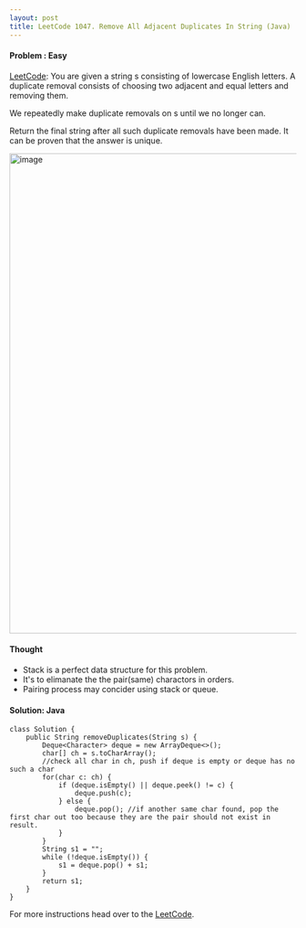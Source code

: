```yaml
---
layout: post
title: LeetCode 1047. Remove All Adjacent Duplicates In String (Java)
---
```


#### Problem : Easy

[LeetCode](https://leetcode.com/problems/remove-all-adjacent-duplicates-in-string/):
You are given a string s consisting of lowercase English letters. A duplicate removal consists of choosing two adjacent and equal letters and removing them.

We repeatedly make duplicate removals on s until we no longer can.

Return the final string after all such duplicate removals have been made. It can be proven that the answer is unique.

<img width="841" alt="image" src="https://user-images.githubusercontent.com/92517160/193479373-030dd277-c723-4f47-86a1-ca1bc143d73a.png">



#### Thought

- Stack is a perfect data structure for this problem.
- It's to elimanate the the pair(same) charactors in orders.
- Pairing process may concider using stack or queue.


#### Solution: Java

```
class Solution {
    public String removeDuplicates(String s) {
        Deque<Character> deque = new ArrayDeque<>();
        char[] ch = s.toCharArray();
        //check all char in ch, push if deque is empty or deque has no such a char
        for(char c: ch) {
            if (deque.isEmpty() || deque.peek() != c) {
                deque.push(c);
            } else {
                deque.pop(); //if another same char found, pop the first char out too because they are the pair should not exist in result.
            }
        }
        String s1 = "";
        while (!deque.isEmpty()) {
            s1 = deque.pop() + s1;
        }
        return s1;
    }       
}

```


For more instructions head over to the [LeetCode](https://leetcode.com/problems/).

